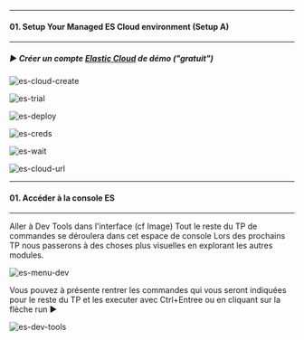        
---
#### 01. Setup Your Managed ES Cloud environment (Setup A)
---
        
##### :arrow_forward: Créer un compte [Elastic Cloud](https://cloud.elastic.co/registration) de démo ("gratuit")  
        

![es-cloud-create](https://user-images.githubusercontent.com/28993140/182388755-87dbd96b-2f78-466b-9707-8fb480367560.png)

![es-trial](https://user-images.githubusercontent.com/28993140/182390567-21645554-a47d-406d-9b51-c868215bb1e8.png)

![es-deploy](https://user-images.githubusercontent.com/28993140/182390672-a696540c-bf8d-4409-b7a6-bfef6b3c4619.png)

![es-creds](https://user-images.githubusercontent.com/28993140/182390709-c623d506-4c34-419c-be05-a1cd9089fa82.png)
        
![es-wait](https://user-images.githubusercontent.com/28993140/182390760-15be0118-1ffe-4b08-ad97-2cc0b502a188.png)
        
![es-cloud-url](https://user-images.githubusercontent.com/28993140/182387968-ae7f2f50-40fd-4103-a4a3-677b995f1e20.png)

---
#### 01. Accéder à la console ES
---  

Aller à Dev Tools dans l'interface (cf Image)
Tout le reste du TP de commandes se déroulera dans cet espace de console
Lors des prochains TP nous passerons à des choses plus visuelles en explorant les autres modules. 

![es-menu-dev](https://user-images.githubusercontent.com/28993140/182403395-c0ca407a-1a76-4772-a2e3-5d9e9dba5b5a.png)

Vous pouvez à présente rentrer les commandes qui vous seront indiquées pour le reste du TP et les executer avec Ctrl+Entree ou en cliquant sur la flèche run :arrow_forward:

![es-dev-tools](https://user-images.githubusercontent.com/28993140/182404708-1fb32587-7dd5-464b-8384-59de917ef227.png)
